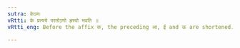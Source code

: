 ```yaml
---
sutra: केऽणः
vRtti: के प्रत्यये परतोऽणो ह्रस्वो भवति ॥
vRtti_eng: Before the affix क, the preceding आ, ई and ऊ are shortened.

---
```

